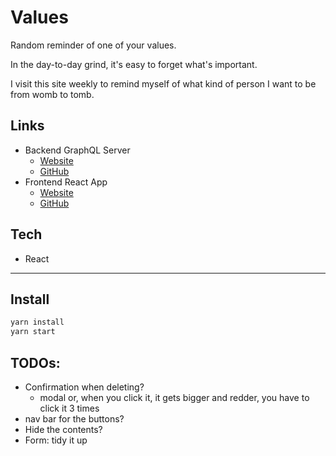 # Values

Random reminder of one of your values.

In the day-to-day grind, it's easy to forget what's important.

I visit this site weekly to remind myself of what kind of person I want to be from womb to tomb.


## Links

- Backend GraphQL Server
  - [Website](https://fullchee-values-backend.herokuapp.com/)
  - [GitHub](https://github.com/Fullchee/values-backend)
- Frontend React App
  - [Website](https://fullchee-values.netlify.com/)
  - [GitHub](https://github.com/Fullchee/values-client)

## Tech
- React

****
## Install
```bash
yarn install
yarn start
```

## TODOs:

- Confirmation when deleting?
  - modal or, when you click it, it gets bigger and redder, you have to click it 3 times
- nav bar for the buttons?
- Hide the contents?
- Form: tidy it up
